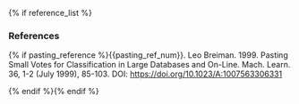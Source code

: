 {% if reference_list %}

### References

{% if pasting_reference %}{{pasting_ref_num}}. Leo Breiman. 1999. Pasting Small Votes for Classification in Large Databases and On-Line. Mach. Learn. 36, 1-2 (July 1999), 85-103. DOI: https://doi.org/10.1023/A:1007563306331

{% endif %}{% endif %}

